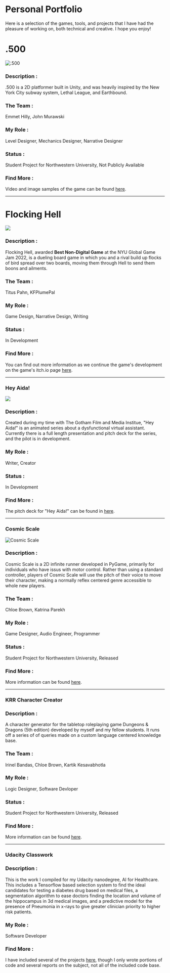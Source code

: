 # Personal Portfolio
Here is a selection of the games, tools, and projects that I have had the pleasure of working on, both technical and creative. I hope you enjoy!
<br>

<h1>.500</h1>

![.500](./docs/assets/images/500_Sample_1.gif)

<h3> Description : </h3> .500 is a 2D platformer built in Unity, and was heavily inspired by the New York City subway system, Lethal League, and Earthbound. 

<h3> The Team : </h3> Emmet Hilly, John Murawski 

<h3> My Role : </h3>  Level Designer, Mechanics Designer, Narrative Designer

<h3> Status : </h3> Student Project for Northwestern University, Not Publicly Available

<h3> Find More : </h3> 

Video and image samples of the game can be found [here](https://github.com/JackWarshaw/Jacks-Personal-Work/tree/main/500-samples).



---


<h1>Flocking Hell</h1>

<img src="docs/assets/images/Flocking Hell Logo-1.png.png">

<h3> Description : </h3>

Flocking Hell, awarded **Best Non-Digital Game** at the NYU Global Game Jam 2022, is a dueling board game in which you and a rival build up  flocks of bird spread over two boards, moving them through Hell to send them boons and ailments.

<h3> The Team : </h3> Titus Pahn, KFPlumePal

<h3> My Role : </h3> Game Design, Narrative Design, Writing

<h3> Status : </h3> In Development

<h3> Find More : </h3> 

You can find out more information as we continue the game's development on the game's itch.io page [here](https://heliosraapollo.itch.io/flocking-hell?secret=Fl0fKisAXHtmMLYlcXu6GBHopY). 


 ---
 
 

<h3>Hey Aida!</h3>

<img src="./docs/assets/images/Hey_Aida_Presentation_Slide.png">

<h3> Description : </h3> Created during my time with The Gotham Film and Media Institue, "Hey Aida!" is an animated series about a dysfunctional virtual assistant. Currently there is a full length presentation and pitch deck for the series, and the pilot is in development. 

<h3> My Role : </h3> Writer, Creator

<h3> Status : </h3> In Development

<h3> Find More : </h3> 

The pitch deck for "Hey Aida!" can be found in [here]( https://www.canva.com/design/DAElXVUasew/i11icLHf3PQJlpQBXQd-3Q/view?utm_content=DAElXVUasew&utm_campaign=designshare&utm_medium=link&utm_source=publishsharelink).



---



<h3>Cosmic Scale</h3>

![Cosmic Scale](./docs/assets/images/CosmicScale.png)

<h3> Description : </h3> Cosmic Scale is a 2D infinite runner developed in PyGame, primarily for individuals who have issus with motor control. Rather than using a standard controller, players of Cosmic Scale will use the pitch of their voice to move their character, making a normally reflex centered genre accessible to whole new players. 

<h3> The Team : </h3> Chloe Brown, Katrina Parekh

<h3> My Role : </h3> Game Designer, Audio Engineer, Programmer

<h3> Status : </h3> Student Project for Northwestern University, Released

<h3> Find More : </h3> 

More information can be found [here](https://chloemb.github.io/352project/).



---



<h3>KRR Character Creator</h3>

<h3> Description : </h3> 
A character generator for the tabletop roleplaying game Dungeons & Dragons (5th edition) developed by myself and my fellow students. It runs off a series of of queries made on a custom language centered knowledge base.

<h3> The Team : </h3> Irinel Bandas, Chloe Brown, Kartik Kesavabhotla

<h3> My Role : </h3> Logic Designer, Software Devloper

<h3> Status : </h3> Student Project for Northwestern University, Released

<h3> Find More : </h3> 

More information can be found [here](https://github.com/chloemb/krr_final_project).



---



<h3>Udacity Classwork</h3>

<h3> Description : </h3> 
This is the work I compiled for my Udacity nanodegree, AI for Healthcare. This includes a Tensorflow based selection system to find the ideal candidates for testing a diabetes drug based on medical files, a segmentation algorithm to ease doctors finding the location and volume of the hippocampus in 3d medical images, and a predictive model for the presence of Pneumonia in x-rays to give greater clinician priority to higher risk patients. 

<h3> My Role : </h3> Software Developer

<h3> Find More : </h3> 

I have included several of the projects [here](https://github.com/JackWarshaw/Jacks-Personal-Work/tree/main/Udacity%20Work), though I only wrote portions of code and several reports on the subject, not all of the included code base.

